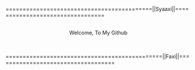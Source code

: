 ===========================================||Syaaxi||=================================
<br>
<br>
<p align="center" color="Green">Welcome, To My Github</p>
<br>
<br>
==============================================||Faxi||===================================
